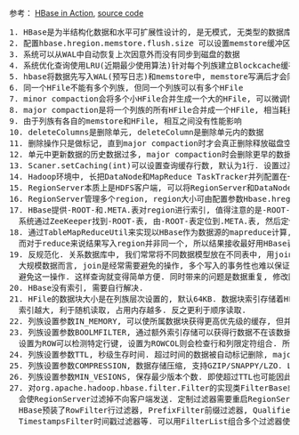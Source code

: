 参考：
  [HBase in Action](https://www.manning.com/books/hbase-in-action), 
  [source code](https://github.com/hbaseinaction)

<pre>
1. HBase是为半结构化数据和水平可扩展性设计的, 是无模式, 无类型的数据库
2. 配置hbase.hregion.memstore.flush.size 可以设置memstore缓冲区大小
3. 系统可以从WAL中自动恢复上次因意外而没有同步到磁盘的数据
4. 系统优化查询使用LRU(近期最少使用算法)针对每个列族建立Blockcache缓存区, 缓存访问频繁的数据
5. hbase将数据先写入WAL(预写日志)和memstore中, memstore写满后才会同步到磁盘生成HFile, 
6. 同一个HFile不能有多个列族, 但同一个列族可以有多个HFile
7. minor compaction会将多个小HFile合并生成一个大的HFile, 可以微调性能
8. major compaction是将一个列族的所有HFile合并成一个HFile, 相当耗费资源, 但是唯一释放磁盘的机会
9. 由于列族有各自的memstore和HFile, 相互之间没有性能影响
10. deleteColumns是删除单元, deleteColumn是删除单元内的数据
11. 删除操作只是做标记, 直到major compaction时才会真正删除释放磁盘空间
12. 单元中更新数据的历史数据过多, major compaction时会删除更早的数据
13. Scaner.setCaching(int)可以设置查询缓存行数, 默认为1行. 设置过高可能导致交互时间过长.
14. Hadoop环境中, 长把DataNode和MapReduce TaskTracker并列配置在一起, 尽量避免网络传输
15. RegionServer本质上是HDFS客户端, 可以将RegionServer和DataNode配置在一起, 以便数据访问
16. RegionServer管理多个region, region大小可由配置参数Hbase.hregion.max.filesize设定
17. HBase提供-ROOT-和.META.表对region进行索引, 值得注意的是-ROOT-表是不会被拆分为多个region的,
  系统通过ZeeKeeper找到-ROOT-表, 由-ROOT-表定位到.META.表, 然后定位到region
18. 通过TableMapReduceUtil来实现以HBase作为数据源的mapreduce计算, JobTracker会尽量围绕region安排map任务,
  而对于reduce来说结果写入region并非同一个, 所以结果接收最好用HBase表
19. 反规范化. 关系数据库中, 我们常常将不同数据模型放在不同表中, 用join完成模型之间的关系联结. 对于分布式的
  大规模数据而言, join是经常需要避免的操作, 多个写入的事务性也难以保证. 将关系组合写入某个模型中可以有效的
  避免这一操作. 这样查询就变得简单方便. 同时带来的问题是数据重复, 修改困难. 这种设计称为反规范化.
20. HBase没有索引, 需要自行解决. 
21. HFile的数据块大小是在列族层次设置的, 默认64KB. 数据块索引存储着HFile的起始位置. 数据块越小,
  索引越大, 利于随机读取, 占用内存越多. 反之更利于顺序读取.
22. 列族设置参数IN_MEMORY, 可以使所属数据块获得更高优先级的缓存, 但并不会获得比其他列族更高的额外保证.
23. 列族设置参数BOOLMFILTER, 通过额外索引存储可以获得行数据不在该数据块或未知的反向测试能力. 
  设置为ROW可以检测特定行键, 设置为ROWCOL则会检查行和列限定符组合. 所以ROW占用空间和开销都要小于ROWCOL.
24. 列族设置参数TTL, 秒级生存时间. 超过时间的数据被自动标记删除, major compaction时会删除早于TTL的数据. 
25. 列族设置参数COMPRESSION, 数据存储压缩, 支持GZIP/SNAPPY/LZO. LZO需自行安装库. 压缩只针对硬盘数据.
26. 列族设置参数MIN_VESIONS, 保存最少版本个数. 即使超过TTL也可能因此被保留下来.
27. 对org.apache.hadoop.hbase.filter.Filter的实现类FilterBase或其他实现类进行扩展. 返回true为过滤,
  会使RegionServer过滤掉不向客户端发送. 定制过滤器需要重启RegionServer来加载定制过的类或JAR包才可使用.
  HBase预装了RowFilter行过滤器, PrefixFilter前缀过滤器, QualifierFilter列限制名过滤器, ValueFilter值过滤器, 
  TimestampsFilter时间戳过滤器等. 可以用FilterList组合多个过滤器使用. 
</pre>
